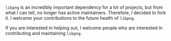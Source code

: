 `libpng` is an incredibly important dependency for a lot of projects, but from
what I can tell, no longer has active maintainers. Therefore, I decided to
fork it. I welcome your contributions to the future health of `libpng`.

If you are interested in helping out, I welcome people who are interested in
contributing and maintaining `libpng`.
